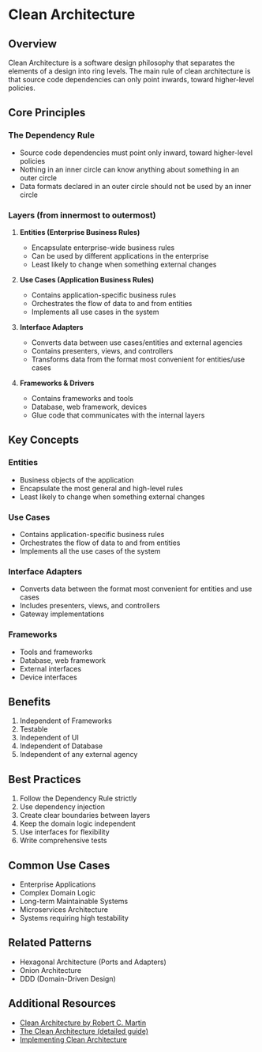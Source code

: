 # Clean Architecture

## Overview
Clean Architecture is a software design philosophy that separates the elements of a design into ring levels. The main rule of clean architecture is that source code dependencies can only point inwards, toward higher-level policies.

## Core Principles

### The Dependency Rule
- Source code dependencies must point only inward, toward higher-level policies
- Nothing in an inner circle can know anything about something in an outer circle
- Data formats declared in an outer circle should not be used by an inner circle

### Layers (from innermost to outermost)

1. **Entities (Enterprise Business Rules)**
   - Encapsulate enterprise-wide business rules
   - Can be used by different applications in the enterprise
   - Least likely to change when something external changes

2. **Use Cases (Application Business Rules)**
   - Contains application-specific business rules
   - Orchestrates the flow of data to and from entities
   - Implements all use cases in the system

3. **Interface Adapters**
   - Converts data between use cases/entities and external agencies
   - Contains presenters, views, and controllers
   - Transforms data from the format most convenient for entities/use cases

4. **Frameworks & Drivers**
   - Contains frameworks and tools
   - Database, web framework, devices
   - Glue code that communicates with the internal layers

## Key Concepts

### Entities
- Business objects of the application
- Encapsulate the most general and high-level rules
- Least likely to change when something external changes

### Use Cases
- Contains application-specific business rules
- Orchestrates the flow of data to and from entities
- Implements all the use cases of the system

### Interface Adapters
- Converts data between the format most convenient for entities and use cases
- Includes presenters, views, and controllers
- Gateway implementations

### Frameworks
- Tools and frameworks
- Database, web framework
- External interfaces
- Device interfaces

## Benefits
1. Independent of Frameworks
2. Testable
3. Independent of UI
4. Independent of Database
5. Independent of any external agency

## Best Practices
1. Follow the Dependency Rule strictly
2. Use dependency injection
3. Create clear boundaries between layers
4. Keep the domain logic independent
5. Use interfaces for flexibility
6. Write comprehensive tests

## Common Use Cases
- Enterprise Applications
- Complex Domain Logic
- Long-term Maintainable Systems
- Microservices Architecture
- Systems requiring high testability

## Related Patterns
- Hexagonal Architecture (Ports and Adapters)
- Onion Architecture
- DDD (Domain-Driven Design)

## Additional Resources
- [Clean Architecture by Robert C. Martin](https://blog.cleancoder.com/uncle-bob/2012/08/13/the-clean-architecture.html)
- [The Clean Architecture (detailed guide)](https://www.freecodecamp.org/news/a-quick-introduction-to-clean-architecture-990c014448d2/)
- [Implementing Clean Architecture](https://www.youtube.com/watch?v=CnailTcJV_U)
